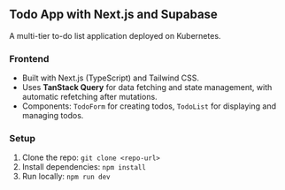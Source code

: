 ## Todo App with Next.js and Supabase

A multi-tier to-do list application deployed on Kubernetes.

### Frontend
- Built with Next.js (TypeScript) and Tailwind CSS.
- Uses **TanStack Query** for data fetching and state management, with automatic refetching after mutations.
- Components: `TodoForm` for creating todos, `TodoList` for displaying and managing todos.

### Setup
1. Clone the repo: `git clone <repo-url>`
2. Install dependencies: `npm install`
3. Run locally: `npm run dev`
